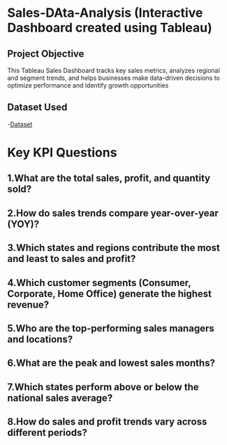 # Sales-DAta-Analysis (Interactive  Dashboard created using Tableau)
## Project Objective
This Tableau Sales Dashboard tracks key sales metrics, analyzes regional and segment trends, and helps businesses make data-driven decisions to optimize performance and identify growth opportunities

## Dataset Used

-<a href="https://github.com/AvinashCodes10/Sales-Analysis-Dashboard/blob/main/Sales%20Data.xls">Dataset</a>


# Key KPI Questions
## 1.What are the total sales, profit, and quantity sold?
## 2.How do sales trends compare year-over-year (YOY)?
## 3.Which states and regions contribute the most and least to sales and profit?
## 4.Which customer segments (Consumer, Corporate, Home Office) generate the highest revenue?
## 5.Who are the top-performing sales managers and locations?
## 6.What are the peak and lowest sales months?
## 7.Which states perform above or below the national sales average?
## 8.How do sales and profit trends vary across different periods?
